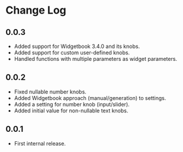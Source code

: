 # Change Log

## 0.0.3

- Added support for Widgetbook 3.4.0 and its knobs.
- Added support for custom user-defined knobs.
- Handled functions with multiple parameters as widget parameters.

## 0.0.2

- Fixed nullable number knobs.
- Added Widgetbook approach (manual/generation) to settings.
- Added a setting for number knob (input/slider).
- Added initial value for non-nullable text knobs.

## 0.0.1

- First internal release.
